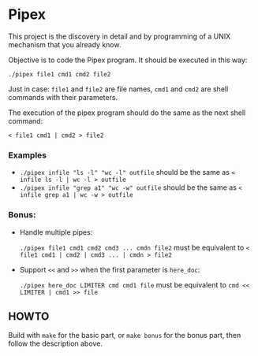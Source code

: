 # Pipex

This project is the discovery in detail and by programming of a UNIX
mechanism that you already know.

Objective is to code the Pipex program. It should be executed in this way:

``./pipex file1 cmd1 cmd2 file2``

Just in case: ``file1`` and ``file2`` are file names, ``cmd1`` and ``cmd2``
are shell commands with their parameters.

The execution of the pipex program should do the same as the next shell command:

``< file1 cmd1 | cmd2 > file2``

### Examples

- ``./pipex infile "ls -l" "wc -l" outfile`` should be the same as ``< infile ls -l | wc -l > outfile``
- ``./pipex infile "grep a1" "wc -w" outfile`` should be the same as ``< infile grep a1 | wc -w > outfile``

### Bonus:

- Handle multiple pipes:

    ``./pipex file1 cmd1 cmd2 cmd3 ... cmdn file2`` must be equivalent to ``< file1 cmd1 | cmd2 | cmd3 ... | cmdn > file2``

- Support ``<<`` and ``>>`` when the first parameter is ``here_doc``:
    
    ``./pipex here_doc LIMITER cmd cmd1 file`` must be equivalent to ``cmd << LIMITER | cmd1 >> file``

## HOWTO

Build with ``make`` for the basic part, or ``make bonus`` for the bonus part,
then follow the description above.
